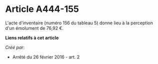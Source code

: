 # Article A444-155

L'acte d'inventaire (numéro 156 du tableau 5) donne lieu à la perception d'un émolument de 76,92 €.

**Liens relatifs à cet article**

_Créé par_:

  - Arrêté du 26 février 2016 - art. 2
